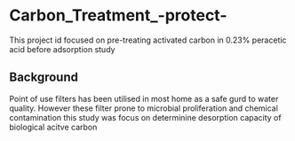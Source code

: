 # Carbon_Treatment_-protect-
This project id focused on pre-treating activated carbon in 0.23% peracetic acid before adsorption study 
## Background
Point of use filters has been utilised in most home as a safe gurd to water quality. However these filter prone to microbial proliferation and chemical contamination
this study was focus on determinine desorption capacity of biological acitve carbon 
